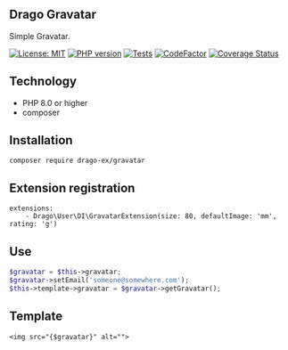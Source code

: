 ## Drago Gravatar
Simple Gravatar.

[![License: MIT](https://img.shields.io/badge/License-MIT-yellow.svg)](https://raw.githubusercontent.com/drago-ex/gravatar/master/license.md)
[![PHP version](https://badge.fury.io/ph/drago-ex%2Fgravatar.svg)](https://badge.fury.io/ph/drago-ex%2Fgravatar)
[![Tests](https://github.com/drago-ex/gravatar/actions/workflows/tests.yml/badge.svg)](https://github.com/drago-ex/gravatar/actions/workflows/tests.yml)
[![CodeFactor](https://www.codefactor.io/repository/github/drago-ex/gravatar/badge)](https://www.codefactor.io/repository/github/drago-ex/gravatar)
[![Coverage Status](https://coveralls.io/repos/github/drago-ex/gravatar/badge.svg?branch=master)](https://coveralls.io/github/drago-ex/gravatar?branch=master)

## Technology
- PHP 8.0 or higher
- composer

## Installation
```
composer require drago-ex/gravatar
```

## Extension registration
```neon
extensions:
	- Drago\User\DI\GravatarExtension(size: 80, defaultImage: 'mm', rating: 'g')
```

## Use
```php
$gravatar = $this->gravatar;
$gravatar->setEmail('someone@somewhere.com');
$this->template->gravatar = $gravatar->getGravatar();
```

## Template
```latte
<img src="{$gravatar}" alt="">
```
